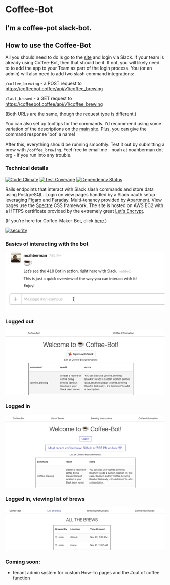 # Coffee-Bot

## I'm a coffee-pot slack-bot. 

## How to use the Coffee-Bot
All you should need to do is go to the [site](https://coffeebot.coffee) and login via Slack. If your team is already using Coffee-Bot, then that should be it. If not, you will likely need to to add the app to your Team as part of the login process. You (or an admin) will also need to add two slash command integrations:

`/coffee_brewing` - a POST request to https://coffeebot.coffee/api/v1/coffee_brewing

`/last_brewed` - a GET request to https://coffeebot.coffee/api/v1/coffee_brewing

(Both URLs are the same, though the request type is different.)

You can also set up tooltips for the commands. I'd recommend using some variation of the descriptions on [the main site](https://coffeebot.coffee). Plus, you can give the command response 'bot' a name!

After this, everything should be running smoothly. Test it out by submitting a brew with `/coffee_brewing`.  Feel free to email me - noah at noahberman dot org - if you run into any trouble.

### Technical details
[![Code Climate](https://codeclimate.com/github/bermannoah/coffee-bot/badges/gpa.svg)](https://codeclimate.com/github/bermannoah/coffee-bot) [![Test Coverage](https://codeclimate.com/github/bermannoah/coffee-bot/badges/coverage.svg)](https://codeclimate.com/github/bermannoah/coffee-bot/coverage)
[![Dependency Status](https://gemnasium.com/badges/github.com/bermannoah/coffee-bot.svg)](https://gemnasium.com/github.com/bermannoah/coffee-bot)

Rails endpoints that interact with Slack slash commands and store data using PostgreSQL. Login on view pages
handled by a Slack oauth setup leveraging [Figaro](https://github.com/laserlemon/figaro) and [Faraday](https://github.com/lostisland/faraday). Multi-tenancy provided by [Apartment](https://github.com/influitive/apartment).
View pages use the [Spectre](https://picturepan2.github.io/spectre/) CSS framework. The site is hosted on AWS EC2 with a HTTPS certificate provided by the extremely great [Let's Encrypt](https://letsencrypt.org/).

(If you're here for Coffee-Maker-Bot, click [here](https://github.com/bermannoah/coffee-maker-bot).)

[![security](https://hakiri.io/github/bermannoah/418-bot/development.svg)](https://hakiri.io/github/bermannoah/418-bot/development)

### Basics of interacting with the bot
![gif of interaction](https://github.com/bermannoah/repo-images/blob/master/cb_basics.gif)

### Logged out
![view of the index page pre login](https://github.com/bermannoah/repo-images/blob/master/cb_logged_out.jpg)

### Logged in
![view of the index page logged in](https://github.com/bermannoah/repo-images/blob/master/cb_logged_in.jpg)

### Logged in, viewing list of brews
![view of the list of brews while logged in](https://github.com/bermannoah/repo-images/blob/master/cb_list_of_brews.jpg)

### Coming soon: 
 - tenant admin system for custom How-To pages and the #out of coffee function
